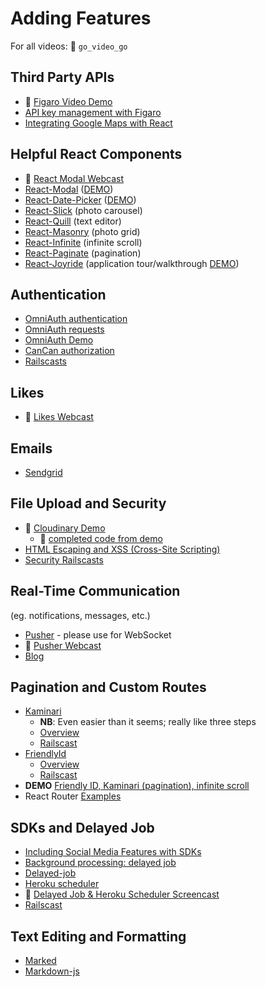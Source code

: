# Adding Features
For all videos: :closed_lock_with_key: `go_video_go`

## Third Party APIs
* :movie_camera: [Figaro Video Demo][figaro-screencast]
* [API key management with Figaro][figaro]
* [Integrating Google Maps with React][google-maps-demo]

[figaro-screencast]: https://vimeo.com/164602277
[figaro]: ./figaro.md
[google-maps-demo]: https://github.com/appacademy/curriculum/tree/master/react/demos/react_map_demo

## Helpful React Components
* :movie_camera: [React Modal Webcast][react-modal-webcast]
* [React-Modal][react-modals] ([DEMO][react-modal-demo])
* [React-Date-Picker][react-date-picker-github] ([DEMO][react-date-picker-demo])
* [React-Slick][react-slick-github] (photo carousel)
* [React-Quill][react-quill-github] (text editor)
* [React-Masonry][react-masonry-github] (photo grid)
* [React-Infinite][react-infinite-github] (infinite scroll)
* [React-Paginate][react-paginate-github] (pagination)
* [React-Joyride][react-joyride-github] (application tour/walkthrough [DEMO][react-joyride-demo])

[react-modals]: ./react-modals.md
[react-modal-demo]: https://reactcommunity.org/react-modal/bootstrap/
[react-date-picker-github]: https://github.com/zippyui/react-date-picker
[react-date-picker-demo]: http://zippyui.com/react-date-picker/
[react-slick-github]: https://github.com/akiran/react-slick
[react-quill-github]: https://github.com/zenoamaro/react-quill
[react-masonry-github]: https://github.com/eiriklv/react-masonry-component
[react-infinite-github]: https://github.com/seatgeek/react-infinite
[react-paginate-github]: https://github.com/AdeleD/react-paginate
[react-joyride-github]: https://github.com/gilbarbara/react-joyride
[react-joyride-demo]: http://gilbarbara.github.io/react-joyride/
[react-modal-webcast]: https://vimeo.com/164336429

## Authentication
* [OmniAuth authentication][omniauth]
* [OmniAuth requests][omniauth-ii]
* [OmniAuth Demo][omniauth-devise-demo]
* [CanCan authorization][cancan]
* [Railscasts][auth-railscasts]

[omniauth]: ./omniauth.md
[omniauth-ii]: ./omniauth-ii.md
[cancan]: ./cancan.md
[facebook-login]: ./facebook-login.md
[auth-railscasts]: ./auth-railscasts.md
[omniauth-devise-demo]: https://github.com/appacademy/OmniAuthDevise

## Likes
* :movie_camera: [Likes Webcast][likes-webcast]

[likes-webcast]: https://vimeo.com/164327432

## Emails
* [Sendgrid][sendgrid]

[sendgrid]: ./sendgrid.md

## File Upload and Security
* :movie_camera: [Cloudinary Demo][cloudinary-screencast]
  * :file_folder: [completed code from demo][cloudinary-demo]
* [HTML Escaping and XSS (Cross-Site Scripting)][HTML Escaping]
* [Security Railscasts][security-railscasts]


[cloudinary-screencast]: https://vimeo.com/164612621
[cloudinary-demo]: https://github.com/appacademy/react_cloudinary_demo
[security-railscasts]: ./security-railscasts.md
[filepicker]: ./filepicker.md
[HTML Escaping]: ./xss.md

## Real-Time Communication
(eg. notifications, messages, etc.)
* [Pusher][pusher] - please use for WebSocket
* :movie_camera: [Pusher Webcast][pusher-webcast]
* [Blog][pusher-blog]

[pusher]:https://pusher.com/
[pusher-webcast]: https://vimeo.com/164515140
[pusher-blog]:http://blog.pusher.com/making-reactjs-realtime-with-websockets/

## Pagination and Custom Routes
* [Kaminari][kaminari-github]
    * **NB**: Even easier than it seems; really like three steps
    * [Overview][kaminari-overview]
    * [Railscast][kaminari-railscast]
* [FriendlyId][friendly-id-github]
    * [Overview][friendly-id-overview]
    * [Railscast][friendly-id-railscast]
* **DEMO** [Friendly ID, Kaminari (pagination), infinite scroll][friendly-kaminari-delayed-demo]
* React Router [Examples][react-router-examples]

[kaminari-github]: https://github.com/amatsuda/kaminari
[kaminari-overview]: ./kaminari.md
[kaminari-railscast]: http://railscasts.com/episodes/254-pagination-with-kaminari
[friendly-id-github]: https://github.com/norman/friendly_id
[friendly-id-overview]: ./friendly-id.md
[friendly-id-railscast]: http://railscasts.com/episodes/314-pretty-urls-with-friendlyid
[friendly-kaminari-delayed-demo]: https://github.com/appacademy/friendly-kaminari-demo
[react-router-examples]:https://github.com/reactjs/react-router/tree/master/examples

## SDKs and Delayed Job
* [Including Social Media Features with SDKs][sdks]
* [Background processing: delayed job][delayed-job]
* [Delayed-job][delayed-job-overview]
* [Heroku scheduler][heroku-scheduler]
* :movie_camera: [Delayed Job & Heroku Scheduler Screencast][delayed-job-screencast]
* [Railscast][delayed-job-railscast]

[sdks]: ./sdks.md
[delayed-job]: ./delayed-job.md
[delayed-job-overview]: ./delayed-job-2.md
[heroku-scheduler]: ./heroku-scheduler.md
[delayed-job-screencast]: http://vimeo.com/groups/appacademy/videos/96533711
[delayed-job-railscast]: http://railscasts.com/episodes/171-delayed-job-revised

## Text Editing and Formatting
* [Marked][marked]
* [Markdown-js][markdown-js]

[marked]: https://github.com/chjj/marked
[markdown-js]: https://github.com/evilstreak/markdown-js
